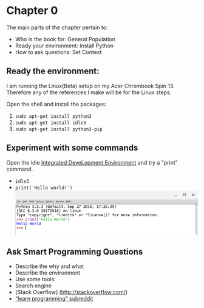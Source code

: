 # Chapter 0
The main parts of the chapter pertain to:
- Who is the book for: General Population
- Ready your environment: Install Python
- How to ask questions: Set Context
## Ready the environment:
I am running the Linux(Beta) setup on my Acer Chrombook Spin 13. Therefore any of the references I make will be for the Linux steps.

Open the shell and install the packages: 
1. `sudo apt-get install python3`
2. `sudo apt-get install idle3`
3. `sudo apt-get install python3-pip`
## Experiment with some commands
Open the idle [Integrated DeveLopment Environment](https://en.wikipedia.org/wiki/IDLE) and try a "print" command.
- `idle3`
- `print('Hello world!')`
![Image of idle hello world](../images/python_idle_print_hello_world.png)
## Ask Smart Programming Questions
- Describe the why and what
- Describe the environment
- Use some tools:
- Search engine
- [Stack Overflow] (http://stackoverflow.com/)
- [“learn programming” subreddit](http://reddit.com/r/learnprogramming/)

